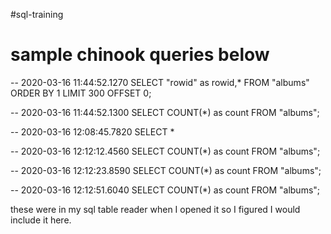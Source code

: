 #sql-training


# sample chinook queries below
-- 2020-03-16 11:44:52.1270
SELECT "rowid" as rowid,* FROM  "albums" ORDER BY 1 LIMIT 300 OFFSET 0;

-- 2020-03-16 11:44:52.1300
SELECT COUNT(*) as count FROM  "albums";

-- 2020-03-16 12:08:45.7820
SELECT *

-- 2020-03-16 12:12:12.4560
SELECT COUNT(*) as count FROM  "albums";

-- 2020-03-16 12:12:23.8590
SELECT COUNT(*) as count FROM  "albums";

-- 2020-03-16 12:12:51.6040
SELECT COUNT(*) as count FROM  "albums";

these were in my sql table reader when I opened it so I figured I would include it here. 
